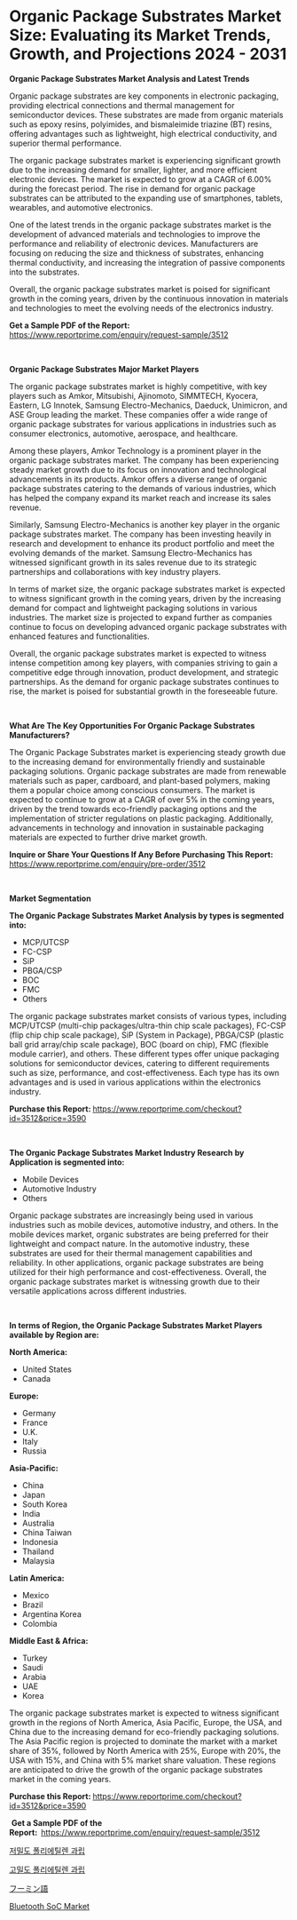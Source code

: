 <p><h1>Organic Package Substrates Market Size: Evaluating its Market Trends, Growth, and Projections 2024 - 2031</h1></p><p><strong>Organic Package Substrates Market Analysis and Latest Trends</strong></p>
<p><p>Organic package substrates are key components in electronic packaging, providing electrical connections and thermal management for semiconductor devices. These substrates are made from organic materials such as epoxy resins, polyimides, and bismaleimide triazine (BT) resins, offering advantages such as lightweight, high electrical conductivity, and superior thermal performance.</p><p>The organic package substrates market is experiencing significant growth due to the increasing demand for smaller, lighter, and more efficient electronic devices. The market is expected to grow at a CAGR of 6.00% during the forecast period. The rise in demand for organic package substrates can be attributed to the expanding use of smartphones, tablets, wearables, and automotive electronics.</p><p>One of the latest trends in the organic package substrates market is the development of advanced materials and technologies to improve the performance and reliability of electronic devices. Manufacturers are focusing on reducing the size and thickness of substrates, enhancing thermal conductivity, and increasing the integration of passive components into the substrates.</p><p>Overall, the organic package substrates market is poised for significant growth in the coming years, driven by the continuous innovation in materials and technologies to meet the evolving needs of the electronics industry.</p></p>
<p><strong>Get a Sample PDF of the Report:&nbsp;</strong> <a href="https://www.reportprime.com/enquiry/request-sample/3512">https://www.reportprime.com/enquiry/request-sample/3512</a></p>
<p>&nbsp;</p>
<p><strong>Organic Package Substrates Major Market Players</strong></p>
<p><p>The organic package substrates market is highly competitive, with key players such as Amkor, Mitsubishi, Ajinomoto, SIMMTECH, Kyocera, Eastern, LG Innotek, Samsung Electro-Mechanics, Daeduck, Unimicron, and ASE Group leading the market. These companies offer a wide range of organic package substrates for various applications in industries such as consumer electronics, automotive, aerospace, and healthcare.</p><p>Among these players, Amkor Technology is a prominent player in the organic package substrates market. The company has been experiencing steady market growth due to its focus on innovation and technological advancements in its products. Amkor offers a diverse range of organic package substrates catering to the demands of various industries, which has helped the company expand its market reach and increase its sales revenue.</p><p>Similarly, Samsung Electro-Mechanics is another key player in the organic package substrates market. The company has been investing heavily in research and development to enhance its product portfolio and meet the evolving demands of the market. Samsung Electro-Mechanics has witnessed significant growth in its sales revenue due to its strategic partnerships and collaborations with key industry players.</p><p>In terms of market size, the organic package substrates market is expected to witness significant growth in the coming years, driven by the increasing demand for compact and lightweight packaging solutions in various industries. The market size is projected to expand further as companies continue to focus on developing advanced organic package substrates with enhanced features and functionalities.</p><p>Overall, the organic package substrates market is expected to witness intense competition among key players, with companies striving to gain a competitive edge through innovation, product development, and strategic partnerships. As the demand for organic package substrates continues to rise, the market is poised for substantial growth in the foreseeable future.</p></p>
<p>&nbsp;</p>
<p><strong>What Are The Key Opportunities For Organic Package Substrates Manufacturers?</strong></p>
<p><p>The Organic Package Substrates market is experiencing steady growth due to the increasing demand for environmentally friendly and sustainable packaging solutions. Organic package substrates are made from renewable materials such as paper, cardboard, and plant-based polymers, making them a popular choice among conscious consumers. The market is expected to continue to grow at a CAGR of over 5% in the coming years, driven by the trend towards eco-friendly packaging options and the implementation of stricter regulations on plastic packaging. Additionally, advancements in technology and innovation in sustainable packaging materials are expected to further drive market growth.</p></p>
<p><strong>Inquire or Share Your Questions If Any Before Purchasing This Report:</strong> <a href="https://www.reportprime.com/enquiry/pre-order/3512">https://www.reportprime.com/enquiry/pre-order/3512</a></p>
<p>&nbsp;</p>
<p><strong>Market Segmentation</strong></p>
<p><strong>The Organic Package Substrates Market Analysis by types is segmented into:</strong></p>
<p><ul><li>MCP/UTCSP</li><li>FC-CSP</li><li>SiP</li><li>PBGA/CSP</li><li>BOC</li><li>FMC</li><li>Others</li></ul></p>
<p><p>The organic package substrates market consists of various types, including MCP/UTCSP (multi-chip packages/ultra-thin chip scale packages), FC-CSP (flip chip chip scale package), SiP (System in Package), PBGA/CSP (plastic ball grid array/chip scale package), BOC (board on chip), FMC (flexible module carrier), and others. These different types offer unique packaging solutions for semiconductor devices, catering to different requirements such as size, performance, and cost-effectiveness. Each type has its own advantages and is used in various applications within the electronics industry.</p></p>
<p><strong>Purchase this Report:&nbsp;</strong><a href="https://www.reportprime.com/checkout?id=3512&price=3590">https://www.reportprime.com/checkout?id=3512&price=3590</a></p>
<p>&nbsp;</p>
<p><strong>The Organic Package Substrates Market Industry Research by Application is segmented into:</strong></p>
<p><ul><li>Mobile Devices</li><li>Automotive Industry</li><li>Others</li></ul></p>
<p><p>Organic package substrates are increasingly being used in various industries such as mobile devices, automotive industry, and others. In the mobile devices market, organic substrates are being preferred for their lightweight and compact nature. In the automotive industry, these substrates are used for their thermal management capabilities and reliability. In other applications, organic package substrates are being utilized for their high performance and cost-effectiveness. Overall, the organic package substrates market is witnessing growth due to their versatile applications across different industries.</p></p>
<p>&nbsp;</p>
<p><strong>In terms of Region, the Organic Package Substrates Market Players available by Region are:</strong></p>
<p>
    <p> <strong> North America: </strong>
        <ul>
            <li>United States</li>
            <li>Canada</li>
        </ul>
        </p> 
    <p> <strong> Europe: </strong>
        <ul>
            <li>Germany</li>
            <li>France</li>
            <li>U.K.</li>
            <li>Italy</li>
            <li>Russia</li>
        </ul>
        </p> 
    <p> <strong> Asia-Pacific: </strong>
        <ul>
            <li>China</li>
            <li>Japan</li>
            <li>South Korea</li>
            <li>India</li>
            <li>Australia</li>
            <li>China Taiwan</li>
            <li>Indonesia</li>
            <li>Thailand</li>
            <li>Malaysia</li>
        </ul>
        </p> 
    <p> <strong> Latin America: </strong>
        <ul>
            <li>Mexico</li>
            <li>Brazil</li>
            <li>Argentina Korea</li>
            <li>Colombia</li>
        </ul>
        </p> 
    <p> <strong> Middle East & Africa: </strong>
        <ul>
            <li>Turkey</li>
            <li>Saudi</li>
            <li>Arabia</li>
            <li>UAE</li>
            <li>Korea</li>
        </ul>
    </p>
    </p>
<p><p>The organic package substrates market is expected to witness significant growth in the regions of North America, Asia Pacific, Europe, the USA, and China due to the increasing demand for eco-friendly packaging solutions. The Asia Pacific region is projected to dominate the market with a market share of 35%, followed by North America with 25%, Europe with 20%, the USA with 15%, and China with 5% market share valuation. These regions are anticipated to drive the growth of the organic package substrates market in the coming years.</p></p>
<p><strong>Purchase this Report: </strong><a href="https://www.reportprime.com/checkout?id=3512&price=3590">https://www.reportprime.com/checkout?id=3512&price=3590</a></p>
<p>&nbsp;<strong>Get a Sample PDF of the Report:&nbsp;&nbsp;</strong><a href="https://www.reportprime.com/enquiry/request-sample/3512">https://www.reportprime.com/enquiry/request-sample/3512</a></p>
<p><strong></strong></p>
<p><p><a href="https://github.com/TimmyMann6767/Market-Research-Report-List-1/blob/main/311688313573.md">저밀도 폴리에틸렌 과립</a></p><p><a href="https://github.com/JeromeRtyau89966/Market-Research-Report-List-1/blob/main/488456413574.md">고밀도 폴리에틸렌 과립</a></p><p><a href="https://github.com/AriMuller2009/Market-Research-Report-List-1/blob/main/783315614410.md">フーミン語</a></p><p><a href="https://github.com/Airanohannonzb68e5pb53oc1/Market-Research-Report-List-1/blob/main/bluetooth-soc-market.md">Bluetooth SoC Market</a></p></p>